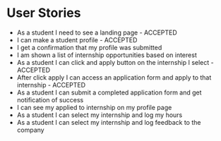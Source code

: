 # User Stories 

- As a student I need to see a landing page - ACCEPTED
- I can make a student profile - ACCEPTED
- I get a confirmation that my profile was submitted
- I am shown a list of internship opportunities based on interest
- As a student I can click and apply button on the internship I select - ACCEPTED
- After click apply I can access an application form and apply to that internship - ACCEPTED 
- As a student I can submit a completed application form and get notification of success
- I can see my applied to internship on my profile page 
- As a student I can select my internship and log my hours
- As a student I can select my internship and log feedback to the company 